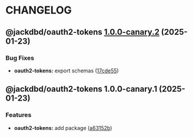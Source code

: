 # CHANGELOG

## @jackdbd/oauth2-tokens [1.0.0-canary.2](https://github.com/jackdbd/rapido/compare/@jackdbd/oauth2-tokens@1.0.0-canary.1...@jackdbd/oauth2-tokens@1.0.0-canary.2) (2025-01-23)


### Bug Fixes

* **oauth2-tokens:** export schemas ([17cde55](https://github.com/jackdbd/rapido/commit/17cde5530efeca41e8efec9e7f3111dadd173e77))

## @jackdbd/oauth2-tokens 1.0.0-canary.1 (2025-01-23)


### Features

* **oauth2-tokens:** add package ([a63152b](https://github.com/jackdbd/rapido/commit/a63152b81e3e32dc9403e9c8923b805fd2ba0fd1))
